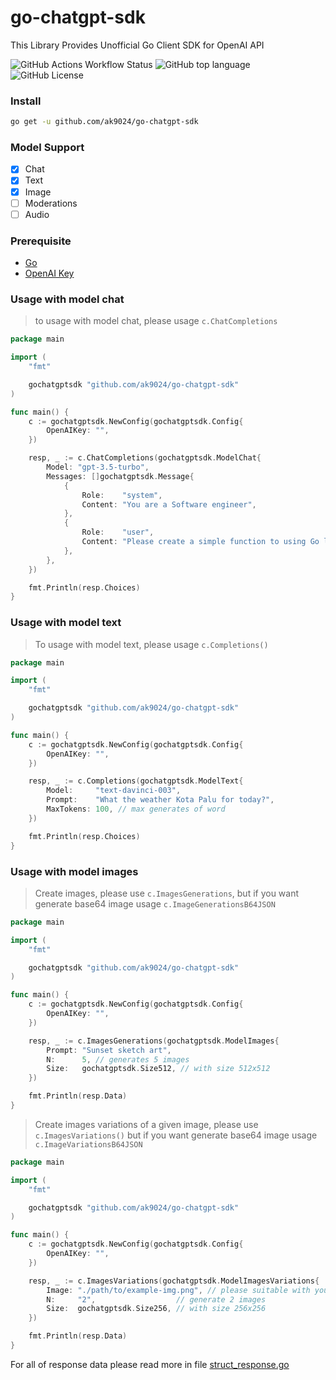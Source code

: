 # go-chatgpt-sdk

This Library Provides Unofficial Go Client SDK for OpenAI API

![GitHub Actions Workflow Status](https://img.shields.io/github/actions/workflow/status/ak9024/go-chatgpt-sdk/.github%2Fworkflows%2Ftest.yml)
![GitHub top language](https://img.shields.io/github/languages/top/ak9024/go-chatgpt-sdk)
![GitHub License](https://img.shields.io/github/license/ak9024/go-chatgpt-sdk)

### Install

```bash
go get -u github.com/ak9024/go-chatgpt-sdk
```

### Model Support

- [x] Chat
- [x] Text
- [x] Image
- [ ] Moderations
- [ ] Audio

### Prerequisite

- [Go](https://go.dev/doc/install)
- [OpenAI Key](https://platform.openai.com/account/api-keys)

### Usage with model chat

> to usage with model chat, please usage `c.ChatCompletions`

```go
package main

import (
	"fmt"

	gochatgptsdk "github.com/ak9024/go-chatgpt-sdk"
)

func main() {
	c := gochatgptsdk.NewConfig(gochatgptsdk.Config{
		OpenAIKey: "",
	})

	resp, _ := c.ChatCompletions(gochatgptsdk.ModelChat{
		Model: "gpt-3.5-turbo",
		Messages: []gochatgptsdk.Message{
			{
				Role:    "system",
				Content: "You are a Software engineer",
			},
			{
				Role:    "user",
				Content: "Please create a simple function to using Go language",
			},
		},
	})

	fmt.Println(resp.Choices)
}
```

### Usage with model text

> To usage with model text, please usage `c.Completions()`

```go
package main

import (
	"fmt"

	gochatgptsdk "github.com/ak9024/go-chatgpt-sdk"
)

func main() {
	c := gochatgptsdk.NewConfig(gochatgptsdk.Config{
		OpenAIKey: "",
	})

	resp, _ := c.Completions(gochatgptsdk.ModelText{
		Model:     "text-davinci-003",
		Prompt:    "What the weather Kota Palu for today?",
		MaxTokens: 100, // max generates of word
	})

	fmt.Println(resp.Choices)
}
```

### Usage with model images

> Create images, please use `c.ImagesGenerations`, but if you want generate base64 image usage `c.ImageGenerationsB64JSON`

```go
package main

import (
	"fmt"

	gochatgptsdk "github.com/ak9024/go-chatgpt-sdk"
)

func main() {
	c := gochatgptsdk.NewConfig(gochatgptsdk.Config{
		OpenAIKey: "",
	})

	resp, _ := c.ImagesGenerations(gochatgptsdk.ModelImages{
		Prompt: "Sunset sketch art",
		N:      5, // generates 5 images
		Size:   gochatgptsdk.Size512, // with size 512x512
	})

	fmt.Println(resp.Data)
}
```

> Create images variations of a given image, please use `c.ImagesVariations()` but if you want generate base64 image usage `c.ImageVariationsB64JSON`

```go
package main

import (
	"fmt"

	gochatgptsdk "github.com/ak9024/go-chatgpt-sdk"
)

func main() {
	c := gochatgptsdk.NewConfig(gochatgptsdk.Config{
		OpenAIKey: "",
	})

	resp, _ := c.ImagesVariations(gochatgptsdk.ModelImagesVariations{
		Image: "./path/to/example-img.png", // please suitable with your path image
		N:     "2",                  // generate 2 images
		Size:  gochatgptsdk.Size256, // with size 256x256
	})

	fmt.Println(resp.Data)
}
```

For all of response data please read more in file [struct_response.go](./response.go)
